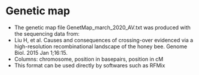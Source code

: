 # Genetic map
* The genetic map file GenetMap_march_2020_AV.txt was produced with the sequencing data from:
* Liu H, et al. Causes and consequences of crossing-over evidenced via a high-resolution recombinational landscape of the honey bee. Genome Biol. 2015 Jan 1;16:15. 
* Columns: chromosome, position in basepairs, position in cM
* This format can be used directly by softwares such as RFMix
